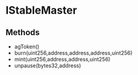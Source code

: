 # IStableMaster

## Methods


 - agToken()
 - burn(uint256,address,address,address,uint256)
 - mint(uint256,address,address,uint256)
 - unpause(bytes32,address)
